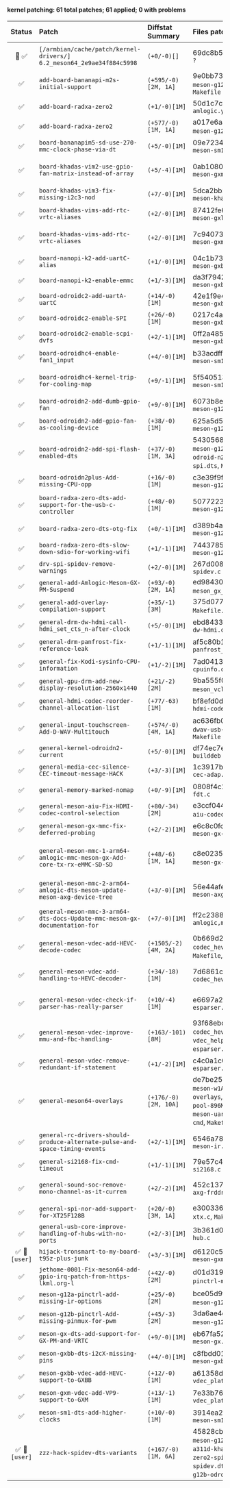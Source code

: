 #### kernel patching: 61 total patches; 61 applied; 0 with problems

| Status | Patch  | Diffstat Summary | Files patched | Author / Subject |
| :---:    | :---   | :---   | :---   | :---  |
|  🤖  ✅  | `[/armbian/cache/patch/kernel-drivers/]` `6.2_meson64_2e9ae34f884c5998` | `(+0/-0)[]` | 69dc8b5c5357485c705a393bfe32a73461d5bb87 `?` | `Armbian Autopatcher` _[AUTOGEN] /armbian/cache/patch/kernel-drivers/6.2_meson64_2e9ae34f884c5998_ |
| ✅  | `add-board-bananapi-m2s-initial-support` | `(+595/-0)[2M, 1A]` | 9e0bb731b0888b5cb669312aeb441703b6c3f65a `meson-g12b-a311d-bananapi-m2s.dts`, `amlogic.yaml`, `Makefile` | `Jean Rhum` _Initial support for Bananapi M2S_ |
| ✅  | `add-board-radxa-zero2` | `(+1/-0)[1M]` | 50d1c7cf2e887cf5f1d8752af6731b31c476fd35 `amlogic.yaml` | `Christian Hewitt` _dt-bindings: arm: amlogic: add support for Radxa Zero2_ |
| ✅  | `add-board-radxa-zero2` | `(+577/-0)[1M, 1A]` | a017e6aa3b4ec8d132fb87d931cd59d3d842fcb3 `meson-g12b-radxa-zero2.dts`, `Makefile` | `Yuntian Zhang` _arm64: dts: meson: add support for Radxa Zero2_ |
| ✅  | `board-bananapim5-sd-use-270-mmc-clock-phase-via-dt` | `(+5/-0)[1M]` | 09e72348587111eafb8602b63dd27735b54fa611 `meson-sm1-bananapi-m5.dts` | `Ricardo Pardini` _BananaPi M5: 270 clock phase, via amlogic,mmc-phase_ |
| ✅  | `board-khadas-vim2-use-gpio-fan-matrix-instead-of-array` | `(+5/-4)[1M]` | 0ab108084c8e50a8e76b23b0ec08b42eb1d7dc33 `meson-gxm-khadas-vim2.dts` | `David Heidelberg` _arm64: dts: meson: make dts use gpio-fan matrix instead of array_ |
| ✅  | `board-khadas-vim3-fix-missing-i2c3-nod` | `(+7/-0)[1M]` | 5dca2bb2d57a305efebf194404f4cf958a95e080 `meson-khadas-vim3.dtsi` | `Christian Hewitt` _WIP: arm64: dts: meson: khadas-vim3: fix missing i2c3 node_ |
| ✅  | `board-khadas-vims-add-rtc-vrtc-aliases` | `(+2/-0)[1M]` | 87412fe66703ad02f8b0fdd322cc9b34079f83df `meson-gxl-s905x-khadas-vim.dts` | `Christian Hewitt` _HACK: arm64: dts: meson: add rtc/vrtc aliases to Khadas VIM_ |
| ✅  | `board-khadas-vims-add-rtc-vrtc-aliases` | `(+2/-0)[1M]` | 7c9407344d3f143413c0a22aee333324a37d0e7d `meson-gxm-khadas-vim2.dts` | `Christian Hewitt` _HACK: arm64: dts: meson: add rtc/vrtc aliases to Khadas VIM2_ |
| ✅  | `board-nanopi-k2-add-uartC-alias` | `(+1/-0)[1M]` | 04c1b73e52092b249bab5ed95e8e20c112e23e8e `meson-gxbb-nanopi-k2.dts` | `Martin Ayotte` _add uartC alias for nanopi-k2_ |
| ✅  | `board-nanopi-k2-enable-emmc` | `(+1/-3)[1M]` | da3f794214152d1fab331e09624ad72260523b5a `meson-gxbb-nanopi-k2.dts` | `Igor Pecovnik` _nanopik2 - enable eMMC_ |
| ✅  | `board-odroidc2-add-uartA-uartC` | `(+14/-0)[1M]` | 42e1f9e4d3f9f5a64b4dc2d0d2149a9dd2f69f42 `meson-gxbb-odroidc2.dts` | `Martin Ayotte` _add uartA and uartC for Odroid-C2_ |
| ✅  | `board-odroidc2-enable-SPI` | `(+26/-0)[1M]` | 0217c4a9a4f1bf04b6bf3587af934dbbf8d4871d `meson-gxbb-odroidc2.dts` | `Thomas McKahan` _Odroid C2 enable SPI_ |
| ✅  | `board-odroidc2-enable-scpi-dvfs` | `(+2/-1)[1M]` | 0ff2a4856c12bb1dd9a0991a0ea63928c9efdf6d `meson-gxbb-odroidc2.dts` | `zador-blood-stained` _Enable odroidc2-dev DVFS_ |
| ✅  | `board-odroidhc4-enable-fan1_input` | `(+4/-0)[1M]` | b33acdff5ef4bf3f541034c146021494b59c5aa9 `meson-sm1-odroid-hc4.dts` | `Ricardo Pardini` _ODROID-HC4: add DT attributes to enable fan1_input_ |
| ✅  | `board-odroidhc4-kernel-trip-for-cooling-map` | `(+9/-1)[1M]` | 5f5405134014949cd2a468eff835070158db6977 `meson-sm1-odroid-hc4.dts` | `Neil Armstrong` _arm64: dts: amlogic: meson-sm1-odroid-hc4: fix active fan thermal trip_ |
| ✅  | `board-odroidn2-add-dumb-gpio-fan` | `(+9/-0)[1M]` | 6073b8eb7b724a5b884782801a5decd971bddebc `meson-g12b-odroid-n2.dtsi` | `Stefan Agner` _arm64: dts: meson: g12b: add GPIO fan support_ |
| ✅  | `board-odroidn2-add-gpio-fan-as-cooling-device` | `(+38/-0)[1M]` | 625a5d5cf992f1945a61e55f3b0efb947167b4a1 `meson-g12b-odroid-n2.dtsi` | `Stefan Agner` _arm64: dts: meson: g12b: odroid-n2: add fan as cooling device_ |
| ✅  | `board-odroidn2-add-spi-flash-enabled-dts` | `(+37/-0)[1M, 3A]` | 5430568ed5f39a8b7c2fd2ec448e2f29019d7492 `meson-g12b-odroid-n2-enable-spi.dtsi`, `meson-g12b-odroid-n2-plus-spi.dts`, `meson-g12b-odroid-n2-spi.dts`, `Makefile` | `Ricardo Pardini` _ODROID N2(+): SPI-NOR enable via extra DTBs_ |
| ✅  | `board-odroidn2plus-Add-missing-CPU-opp` | `(+16/-0)[1M]` | c3e39f9fedcca46d553f22af6731a11567a1908d `meson-g12b-a311d.dtsi` | `Igor Pecovnik` _Add missing CPU opp values for clocking g12b / N2+ higher_ |
| ✅  | `board-radxa-zero-dts-add-support-for-the-usb-c-controller` | `(+48/-0)[1M]` | 5077223c13587cc9402cea213cff5c38bc584b6d `meson-g12a-radxa-zero.dts` | `Christian Hewitt` _arm64: dts: meson: radxa-zero: add support for the usb type-c controller_ |
| ✅  | `board-radxa-zero-dts-otg-fix` | `(+0/-1)[1M]` | d389b4abaf05966cbf25094b254a423812df8769 `meson-g12a-radxa-zero.dts` | `Stephen` _arm64: dts: radxa zero: set dr_mode of usb node to otg_ |
| ✅  | `board-radxa-zero-dts-slow-down-sdio-for-working-wifi` | `(+1/-1)[1M]` | 7443785788eddb3d425b846264fa713dd961858d `meson-g12a-radxa-zero.dts` | `Yuntian Zhang` _VENDOR: Radxa Zero Wi-Fi fix_ |
| ✅  | `drv-spi-spidev-remove-warnings` | `(+2/-0)[1M]` | 267d008326f1651fa34b85ed6436dbec1857dc1e `spidev.c` | `The-going` _drv:spi:spidev remove warnings_ |
| ✅  | `general-add-Amlogic-Meson-GX-PM-Suspend` | `(+93/-0)[2M, 1A]` | ed984306370fc31eaf061c01418f8bfc2028b2c5 `meson_gx_pm.c`, `Kconfig`, `Makefile` | `Neil Armstrong` _HACK: arm64: meson: add Amlogic Meson GX PM Suspend_ |
| ✅  | `general-add-overlay-compilation-support` | `(+35/-1)[3M]` | 375d077564e963be29174451bf76600c6ccf2241 `Makefile.lib`, `Makefile.dtbinst`, `.gitignore` | `Martin Ayotte` _add overlay-compilation-support to meson64-dev_ |
| ✅  | `general-drm-dw-hdmi-call-hdmi_set_cts_n-after-clock` | `(+5/-0)[1M]` | ebd84336f702899cbebb0a44750628c360ef8d8a `dw-hdmi.c` | `Jonas Karlman` _TEMP: drm: dw-hdmi: call hdmi_set_cts_n after clock is enabled_ |
| ✅  | `general-drm-panfrost-fix-reference-leak` | `(+1/-1)[1M]` | af5c80b18f1a30e831f2373c217d0f8075b1c974 `panfrost_job.c` | `Qinglang Miao` _drm/panfrost: fix reference leak in panfrost_job_hw_submit_ |
| ✅  | `general-fix-Kodi-sysinfo-CPU-information` | `(+1/-2)[1M]` | 7ad041388632a7596b280dea20ffa792b476d484 `cpuinfo.c` | `Christian Hewitt` _HACK: arm64: fix Kodi sysinfo CPU information_ |
| ✅  | `general-gpu-drm-add-new-display-resolution-2560x1440` | `(+21/-2)[2M]` | 9ba555f073f039dc5db14b02a16a97dce3c1ed1a `meson_vclk.c`, `meson_venc.c` | `Dongjin Kim` _ODROID-COMMON: gpu/drm: add new display resolution 2560x1440_ |
| ✅  | `general-hdmi-codec-reorder-channel-allocation-list` | `(+77/-63)[1M]` | bf8efd0d26c118a4fc6da6e643fdff1fac01bfa9 `hdmi-codec.c` | `Jonas Karlman` _WIP: ASoC: hdmi-codec: reorder channel allocation list_ |
| ✅  | `general-input-touchscreen-Add-D-WAV-Multitouch` | `(+574/-0)[4M, 1A]` | ac636fb0042aa312b7b08f12bf6af175d0d52617 `dwav-usb-mt.c`, `Kconfig`, `hid-ids.h`, `hid-quirks.c`, `Makefile` | `Hyeonki Hong` _ODROID-COMMON: input/touchscreen: Add D-WAV Multitouch driver._ |
| ✅  | `general-kernel-odroidn2-current` | `(+5/-0)[1M]` | df74ec7e93cf23ffb0bced9cf2a3e605d7a405dc `builddeb` | `Igor Pecovnik` _hack builddeb for meson64_ |
| ✅  | `general-media-cec-silence-CEC-timeout-message-HACK` | `(+3/-3)[1M]` | 1c3917be522c90236f2a0e2dcf16b0e6b1cb7099 `cec-adap.c` | `Christian Hewitt` _HACK: media: cec: silence CEC timeout message_ |
| ✅  | `general-memory-marked-nomap` | `(+0/-9)[1M]` | 0808f4c1be94f90c10125032e080b9f321063f56 `fdt.c` | `Stefan Agner` _HACK: of: partial revert of fdt.c changes_ |
| ✅  | `general-meson-aiu-Fix-HDMI-codec-control-selection` | `(+80/-34)[2M]` | e3ccf0443f8317cd390f00379e94ce3b40b6dc81 `aiu-codec-ctrl.c`, `aiu-encoder-i2s.c` | `Martin Blumenstingl` _ASoC: meson: aiu: Fix HDMI codec control selection_ |
| ✅  | `general-meson-gx-mmc-fix-deferred-probing` | `(+2/-2)[1M]` | e6c8c0fc144da2e4162c6d90f8db5870ce5551ab `meson-gx-mmc.c` | `Sergey Shtylyov` _mmc: meson-gx: fix deferred probing_ |
| ✅  | `general-meson-mmc-1-arm64-amlogic-mmc-meson-gx-Add-core-tx-rx-eMMC-SD-SD` | `(+48/-6)[1M, 1A]` | c8e0235038ba8a338831479507b492098f3b7903 `meson-gx-mmc.h`, `meson-gx-mmc.c` | `Vyacheslav Bocharov` _arm64: amlogic: mmc: meson-gx: Add core, tx, rx eMMC/SD/SDIO phase clock settings from devicetree data_ |
| ✅  | `general-meson-mmc-2-arm64-amlogic-dts-meson-update-meson-axg-device-tree` | `(+3/-0)[1M]` | 56e44afebf0f893c3cca2e9da3934c800eea5285 `meson-axg.dtsi` | `Vyacheslav Bocharov` _arm64: amlogic: dts: meson: update meson-axg device-tree for new core, tx, rx phase clock settings._ |
| ✅  | `general-meson-mmc-3-arm64-dts-docs-Update-mmc-meson-gx-documentation-for` | `(+7/-0)[1M]` | ff2c23885b66d3e05ded66c00b8c20b87c9850a0 `amlogic,meson-gx.txt` | `Vyacheslav Bocharov` _arm64: dts: docs: Update mmc meson-gx documentation for new config option amlogic,mmc-phase_ |
| ✅  | `general-meson-vdec-add-HEVC-decode-codec` | `(+1505/-2)[4M, 2A]` | 0b669d2a46e30b012317913a092fb7753f9db214 `codec_hevc.c`, `vdec_platform.c`, `codec_hevc.h`, `Makefile`, `esparser.c`, `hevc_regs.h` | `benjamin545` _WIP: drivers: meson: vdec: add HEVC decode codec_ |
| ✅  | `general-meson-vdec-add-handling-to-HEVC-decoder-` | `(+34/-18)[1M]` | 7d6861cfe9ad08120417eafdd87053a6b5b63a4d `codec_hevc.c` | `benjamin545` _WIP: drivers: meson: vdec: add handling to HEVC decoder to show frames when ready_ |
| ✅  | `general-meson-vdec-check-if-parser-has-really-parser` | `(+10/-4)[1M]` | e6697a2c742a77d204e0307b111d3181b63de8d0 `esparser.c` | `Neil Armstrong` _WIP: drivers: meson: vdec: check if parser has really parser before marking input buffer as error_ |
| ✅  | `general-meson-vdec-improve-mmu-and-fbc-handling-` | `(+163/-101)[8M]` | 93f68ebcabf4fa1858a80121cf1d0d10140c1895 `codec_hevc_common.c`, `vdec_helpers.c`, `codec_vp9.c`, `vdec_helpers.h`, `codec_h264.c`, `codec_hevc_common.h`, `esparser.c`, `vdec.h` | `benjamin545` _WIP: drivers: meson: vdec: improve mmu and fbc handling and add 10 bit handling_ |
| ✅  | `general-meson-vdec-remove-redundant-if-statement` | `(+1/-2)[1M]` | c4c0a1c071c3d515ec5a2845832cc27a8e54a0c9 `esparser.c` | `benjamin545` _WIP: drivers: meson: vdec: remove redundant if statement_ |
| ✅  | `general-meson64-overlays` | `(+176/-0)[2M, 10A]` | de7be25d47b139d825a37bb1759708687dc81c7e `meson-w1AB-gpio.dts`, `Makefile`, `README.meson-overlays`, `meson-w1-gpio.dts`, `meson-g12-gxl-cma-pool-896MB.dts`, `meson-i2cA.dts`, `meson-i2cB.dts`, `meson-uartA.dts`, `meson-uartC.dts`, `meson-fixup.scr-cmd`, `Makefile.lib` | `Zhang Ning` _general: meson64 overlays_ |
| ✅  | `general-rc-drivers-should-produce-alternate-pulse-and-space-timing-events` | `(+2/-1)[1M]` | 6546a780a8b5454acd0f5b711dc04878771247ac `meson-ir.c` | `Igor Pecovnik` _media: rc: drivers should produce alternate pulse and space timing events_ |
| ✅  | `general-si2168-fix-cmd-timeout` | `(+1/-1)[1M]` | 79e57c4e6fb3524e51db45d03b8995043b11e0b4 `si2168.c` | `Koumes` _si2168: fix cmd timeout_ |
| ✅  | `general-sound-soc-remove-mono-channel-as-it-curren` | `(+2/-2)[1M]` | 452c137a00891926b8815a657192c14d0eb96a4c `axg-frddr.c` | `ckkim` _ODROID-N2: sound/soc: remove mono channel as it currently doesn't work hdmi output._ |
| ✅  | `general-spi-nor-add-support-for-XT25F128B` | `(+20/-0)[3M, 1A]` | e300336a14286fbd6c57a8ac8abfef409dfdc6f6 `xtx.c`, `Makefile`, `core.c`, `core.h` | `Andreas Rammhold` _spi-nor: add support for XT25F128B & XT25Q64_ |
| ✅  | `general-usb-core-improve-handling-of-hubs-with-no-ports` | `(+2/-3)[1M]` | 3b361d00ef3ebd78bf80720fd26003ca2aa9dd73 `hub.c` | `Heiner Kallweit` _usb: core: improve handling of hubs with no ports_ |
| ✅   🫠`[user]`  | `hijack-tronsmart-to-my-board-t95z-plus-junk` | `(+3/-3)[1M]` | d6120c54686dceb57191e0cabe2baa9a96c6889c `meson-gxm-vega-s96.dts` | `Ricardo Pardini` _Hijack gxm-vega-s96 to t95z_ |
| ✅  | `jethome-0001-Fix-meson64-add-gpio-irq-patch-from-https-lkml.org-l` | `(+42/-0)[2M]` | d01d31970d74bc3ea1d2e8e93cd169191f68ba08 `pinctrl-meson.c`, `pinctrl-meson.h` | `usera` _Fix:meson64: add gpio irq (patch from https://lkml.org/lkml/2020/11/27/8)_ |
| ✅  | `meson-g12a-pinctrl-add-missing-ir-options` | `(+25/-0)[2M]` | bce05d9f6c78ed3175077d0fc5dd895b96930e00 `meson-g12-common.dtsi`, `pinctrl-meson-g12a.c` | `Yuntian Zhang` _pinctrl: meson-g12a: add missing ir options_ |
| ✅  | `meson-g12b-pinctrl-Add-missing-pinmux-for-pwm` | `(+45/-3)[2M]` | 3da6ae4e11a661155f745b4bdd6b12ca9afa888d `meson-g12b.dtsi`, `pinctrl-meson-g12a.c` | `Yuntian Zhang` _pinctrl: meson: Add several missing pinmux for pwm functions_ |
| ✅  | `meson-gx-dts-add-support-for-GX-PM-and-VRTC` | `(+9/-0)[1M]` | eb67fa5277209c598ef9171ca5cd43dd4dda4b31 `meson-gx.dtsi` | `Neil Armstrong` _HACK: arm64: dts: meson: add support for GX PM and Virtual RTC_ |
| ✅  | `meson-gxbb-dts-i2cX-missing-pins` | `(+4/-0)[1M]` | c8fbdd01c417e7fee5e9cee54ff09d689f1bdcab `meson-gxbb.dtsi` | `Martin Ayotte` _fix i2cA and i2cB miossing pins_ |
| ✅  | `meson-gxbb-vdec-add-HEVC-support-to-GXBB` | `(+12/-0)[1M]` | a61358dc40e8f85c827ec48ab434c30e5966a9ec `vdec_platform.c` | `Christian Hewitt` _WIP: drivers: meson: vdec: add HEVC support to GXBB_ |
| ✅  | `meson-gxm-vdec-add-VP9-support-to-GXM` | `(+13/-1)[1M]` | 7e33b760b561cec12afb2266f92cb76b6a8ad6a9 `vdec_platform.c` | `Christian Hewitt` _drivers: meson: vdec: add VP9 support to GXM_ |
| ✅  | `meson-sm1-dts-add-higher-clocks` | `(+10/-0)[1M]` | 3914ea262f65f1f71905c3e074a7f7660ebfae36 `meson-sm1.dtsi` | `Igor Pecovnik` _Add higher clocks for SM1 family_ |
| ✅   🫠`[user]`  | `zzz-hack-spidev-dts-variants` | `(+167/-0)[1M, 6A]` | 45828cb8f7527621d0393d04cda3ae0b3eeb3658 `meson-g12a-radxa-zero-spidev.dts`, `meson-g12b-a311d-khadas-vim3-spidev.dts`, `meson-g12b-radxa-zero2-spidev.dts`, `meson-sm1-khadas-vim3l-spidev.dts`, `meson-sm1-odroid-c4-spidev.dts`, `meson-g12b-odroid-n2-plus-spidev.dts`, `Makefile` | `Ricardo Pardini` _meson64's with SPIDEV and I2C EE M3 the hard way (c4,vim3,vim3l,zero,n2-plus,zero2)_ |


